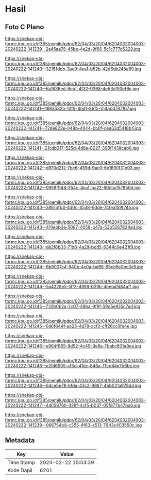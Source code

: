 # Hasil

## Foto C Plano

https://sirekap-obj-formc.kpu.go.id/f385/pemilu/pdpr/62/04/03/20/04/6204032004003-20240222-141239--2a45aa78-45be-4e2d-9f66-5c1c777d6229.jpg

https://sirekap-obj-formc.kpu.go.id/f385/pemilu/pdpr/62/04/03/20/04/6204032004003-20240222-141240--32161ddb-3ae9-4ea1-b52b-42d6db245a89.jpg

https://sirekap-obj-formc.kpu.go.id/f385/pemilu/pdpr/62/04/03/20/04/6204032004003-20240222-141240--6a1836ed-6ebf-4f32-9368-4e53ef90ef6e.jpg

https://sirekap-obj-formc.kpu.go.id/f385/pemilu/pdpr/62/04/03/20/04/6204032004003-20240222-141241--1993532b-10f9-4bd1-86f5-314add787167.jpg

https://sirekap-obj-formc.kpu.go.id/f385/pemilu/pdpr/62/04/03/20/04/6204032004003-20240222-141241--72de822e-048b-4044-bb0f-cea62d5418b4.jpg

https://sirekap-obj-formc.kpu.go.id/f385/pemilu/pdpr/62/04/03/20/04/6204032004003-20240222-141241--21cdb317-525d-4d8e-8227-398f1438cab0.jpg

https://sirekap-obj-formc.kpu.go.id/f385/pemilu/pdpr/62/04/03/20/04/6204032004003-20240222-141242--d870d212-7bc6-459d-9ac0-6e1890f31e03.jpg

https://sirekap-obj-formc.kpu.go.id/f385/pemilu/pdpr/62/04/03/20/04/6204032004003-20240222-141242--0958f944-354c-4ea1-ba22-80cbaf57850d.jpg

https://sirekap-obj-formc.kpu.go.id/f385/pemilu/pdpr/62/04/03/20/04/6204032004003-20240222-141243--3881bfb4-4d0c-45d8-9dde-74fea159f74a.jpg

https://sirekap-obj-formc.kpu.go.id/f385/pemilu/pdpr/62/04/03/20/04/6204032004003-20240222-141243--410ebb3e-5087-4058-b47a-53b5287824ad.jpg

https://sirekap-obj-formc.kpu.go.id/f385/pemilu/pdpr/62/04/03/20/04/6204032004003-20240222-141243--de2f8b03-71b6-4a28-bdd5-6344c0e421f9.jpg

https://sirekap-obj-formc.kpu.go.id/f385/pemilu/pdpr/62/04/03/20/04/6204032004003-20240222-141244--6b9007c4-940e-4c0a-bd66-65cb5e0ec0e5.jpg

https://sirekap-obj-formc.kpu.go.id/f385/pemilu/pdpr/62/04/03/20/04/6204032004003-20240222-141244--5a4228e5-5ff3-4898-b39b-4eebafd84af1.jpg

https://sirekap-obj-formc.kpu.go.id/f385/pemilu/pdpr/62/04/03/20/04/6204032004003-20240222-141245--720b0b2a-2c07-49ba-9f9f-59d5e935c7ad.jpg

https://sirekap-obj-formc.kpu.go.id/f385/pemilu/pdpr/62/04/03/20/04/6204032004003-20240222-141245--0d6f644f-aa23-4d78-acf3-cff26cc0fe4e.jpg

https://sirekap-obj-formc.kpu.go.id/f385/pemilu/pdpr/62/04/03/20/04/6204032004003-20240222-141246--e96df865-8d52-4c49-9e8a-7babc601a8ea.jpg

https://sirekap-obj-formc.kpu.go.id/f385/pemilu/pdpr/62/04/03/20/04/6204032004003-20240222-141246--e2fd6905-cf5d-41dc-848a-71cd44e7b6bc.jpg

https://sirekap-obj-formc.kpu.go.id/f385/pemilu/pdpr/62/04/03/20/04/6204032004003-20240222-141246--64ce5e78-bfda-43c2-9867-4bb021a978dd.jpg

https://sirekap-obj-formc.kpu.go.id/f385/pemilu/pdpr/62/04/03/20/04/6204032004003-20240222-141247--4d058760-028f-4cf5-b037-05f877b47ba6.jpg

https://sirekap-obj-formc.kpu.go.id/f385/pemilu/pdpr/62/04/03/20/04/6204032004003-20240222-141239--066754b8-c355-4f63-a513-7643c403550c.jpg


## Metadata

| Key        | Value               |
| ---------- | ------------------- |
| Time Stamp | 2024-02-22 15:03:39 |
| Kode Dapil | 6201                |



